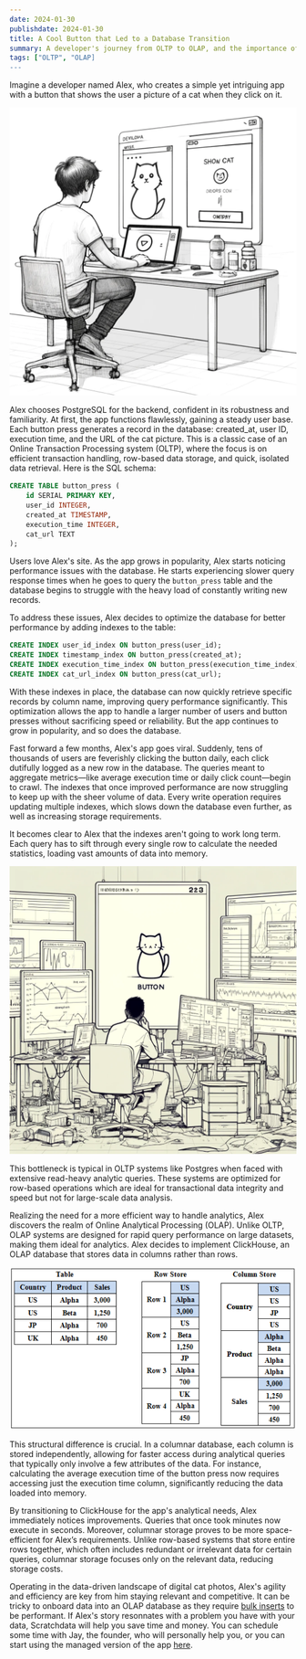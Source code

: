 ```yaml
---
date: 2024-01-30
publishdate: 2024-01-30
title: A Cool Button that Led to a Database Transition
summary: A developer's journey from OLTP to OLAP, and the importance of selecting the right tool for the right job.
tags: ["OLTP", "OLAP]
---
```


Imagine a developer named Alex, who creates a simple yet intriguing app with a button that shows the user a picture of a cat when they click on it.

![](simple_app.webp)

Alex chooses PostgreSQL for the backend, confident in its robustness and familiarity. At first, the app functions flawlessly, gaining a steady user base. Each button press generates a record in the database: created_at, user ID, execution time, and the URL of the cat picture. This is a classic case of an Online Transaction Processing system (OLTP), where the focus is on efficient transaction handling, row-based data storage, and quick, isolated data retrieval. Here is the SQL schema:

```sql
CREATE TABLE button_press (
    id SERIAL PRIMARY KEY,
    user_id INTEGER,
    created_at TIMESTAMP,
    execution_time INTEGER,
    cat_url TEXT
);
```

Users love Alex's site. As the app grows in popularity, Alex starts noticing performance issues with the database. He starts experiencing slower query response times when he goes to query the `button_press` table and the database begins to struggle with the heavy load of constantly writing new records.

To address these issues, Alex decides to optimize the database for better performance by adding indexes to the table:

```sql
CREATE INDEX user_id_index ON button_press(user_id);
CREATE INDEX timestamp_index ON button_press(created_at);
CREATE INDEX execution_time_index ON button_press(execution_time_index);
CREATE INDEX cat_url_index ON button_press(cat_url);
```

With these indexes in place, the database can now quickly retrieve specific records by column name, improving query performance significantly. This optimization allows the app to handle a larger number of users and button presses without sacrificing speed or reliability. But the app continues to grow in popularity, and so does the database.

Fast forward a few months, Alex's app goes viral. Suddenly, tens of thousands of users are feverishly clicking the button daily, each click dutifully logged as a new row in the database. The queries meant to aggregate metrics—like average execution time or daily click count—begin to crawl. The indexes that once improved performance are now struggling to keep up with the sheer volume of data. Every write operation requires updating multiple indexes, which slows down the database even further, as well as increasing storage requirements.

It becomes clear to Alex that the indexes aren't going to work long term. Each query has to sift through every single row to calculate the needed statistics, loading vast amounts of data into memory.

![](too_much_data.webp)

This bottleneck is typical in OLTP systems like Postgres when faced with extensive read-heavy analytic queries. These systems are optimized for row-based operations which are ideal for transactional data integrity and speed but not for large-scale data analysis.

Realizing the need for a more efficient way to handle analytics, Alex discovers the realm of Online Analytical Processing (OLAP). Unlike OLTP, OLAP systems are designed for rapid query performance on large datasets, making them ideal for analytics. Alex decides to implement ClickHouse, an OLAP database that stores data in columns rather than rows.

![](row_vs_column.png)

This structural difference is crucial. In a columnar database, each column is stored independently, allowing for faster access during analytical queries that typically only involve a few attributes of the data. For instance, calculating the average execution time of the button press now requires accessing just the execution time column, significantly reducing the data loaded into memory.

By transitioning to ClickHouse for the app's analytical needs, Alex immediately notices improvements. Queries that once took minutes now execute in seconds. Moreover, columnar storage proves to be more space-efficient for Alex’s requirements. Unlike row-based systems that store entire rows together, which often includes redundant or irrelevant data for certain queries, columnar storage focuses only on the relevant data, reducing storage costs.

Operating in the data-driven landscape of digital cat photos, Alex's agility and efficiency are key from him staying relevant and competitive. It can be tricky to onboard data into an OLAP database as they require [bulk inserts](https://clickhouse.com/docs/en/cloud/bestpractices/bulk-inserts) to be performant. If Alex's story resonnates with a problem you have with your data, Scratchdata will help you save time and money. You can schedule some time with Jay, the founder, who will personally help you, or you can start using the managed version of the app [here](https://accounts.google.com/o/oauth2/auth/oauthchooseaccount?client_id=453278616391-s7lhg47d7v7ctrujui58fkfhj78qiktq.apps.googleusercontent.com\&redirect_uri=https%3A%2F%2Fapp.scratchdata.com%2Foauth%2Fgoogle%2Fcallback\&response_type=code\&scope=https%3A%2F%2Fwww.googleapis.com%2Fauth%2Fuserinfo.email\&state=6ad704ef-6c47-4911-a31e-99f118be0805\&service=lso\&o2v=1\&theme=mn\&ddm=0\&flowName=GeneralOAuthFlow).
